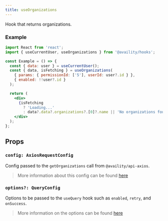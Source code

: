 ```yaml
---
title: useOrganizations
---
```


Hook that returns organizations.

### Example

```jsx
import React from 'react';
import { useCurrentUser, useOrganizations } from '@availity/hooks';

const Example = () => {
  const { data: user } = useCurrentUser();
  const { data, isFetching } = useOrganizations(
    { params: { permissionId: ['5'], userId: user?.id } },
    { enabled: !!user?.id }
  );

  return (
    <div>
      {isFetching
        ? 'Loading...'
        : data?.data?.organizations?.[0]?.name || 'No organizations found'}
    </div>
  );
};
```

## Props

### `config: AxiosRequestConfig`

Config passed to the `getOrganizations` call from `@availity/api-axios`.

> More information about this config can be found [here](https://availity.github.io/sdk-js/api/getting-started/#config-1)

### `options?: QueryConfig`

Options to be passed to the `useQuery` hook such as `enabled`, `retry`, and `onSuccess`.

> More information on the options can be found [here](https://react-query.tanstack.com/docs/api/#usequery)
